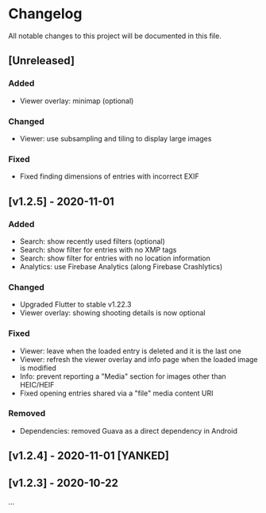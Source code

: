 # Changelog
All notable changes to this project will be documented in this file.

## [Unreleased]
### Added
- Viewer overlay: minimap (optional)

### Changed
- Viewer: use subsampling and tiling to display large images

### Fixed
- Fixed finding dimensions of entries with incorrect EXIF

## [v1.2.5] - 2020-11-01
### Added
- Search: show recently used filters (optional)
- Search: show filter for entries with no XMP tags
- Search: show filter for entries with no location information
- Analytics: use Firebase Analytics (along Firebase Crashlytics)

### Changed
- Upgraded Flutter to stable v1.22.3
- Viewer overlay: showing shooting details is now optional

### Fixed
- Viewer: leave when the loaded entry is deleted and it is the last one
- Viewer: refresh the viewer overlay and info page when the loaded image is modified
- Info: prevent reporting a "Media" section for images other than HEIC/HEIF
- Fixed opening entries shared via a "file" media content URI

### Removed
- Dependencies: removed Guava as a direct dependency in Android

## [v1.2.4] - 2020-11-01 [YANKED]

## [v1.2.3] - 2020-10-22
...